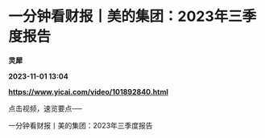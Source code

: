 # 一分钟看财报丨美的集团：2023年三季度报告
**灵犀**

**2023-11-01 13:04**

**https://www.yicai.com/video/101892840.html**

点击视频，速览要点──

一分钟看财报丨美的集团：2023年三季度报告